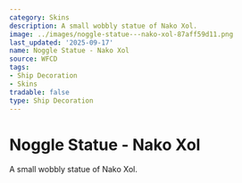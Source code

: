 ```yaml
---
category: Skins
description: A small wobbly statue of Nako Xol.
image: ../images/noggle-statue---nako-xol-87aff59d11.png
last_updated: '2025-09-17'
name: Noggle Statue - Nako Xol
source: WFCD
tags:
- Ship Decoration
- Skins
tradable: false
type: Ship Decoration
---
```


# Noggle Statue - Nako Xol

A small wobbly statue of Nako Xol.

